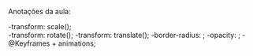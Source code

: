 Anotações da aula:

-transform: scale();   
-transform: rotate();
-transform: translate();
-border-radius: ;
-opacity: ;
-@Keyframes + animations;